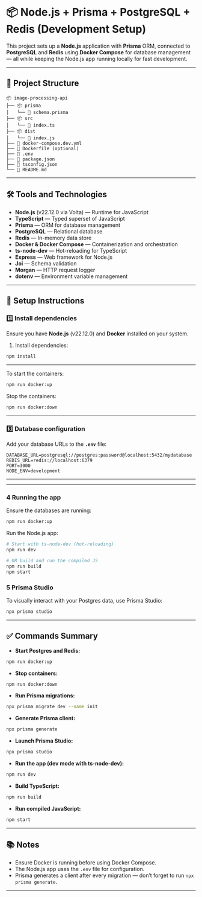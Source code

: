 # 📦 Node.js + Prisma + PostgreSQL + Redis (Development Setup)

This project sets up a **Node.js** application with **Prisma** ORM, connected to **PostgreSQL** and **Redis** using **Docker Compose** for database management — all while keeping the Node.js app running locally for fast development.

---

## 🚀 **Project Structure**

```
📦 image-processing-api
├── 📦 prisma
│   └── 📄 schema.prisma
├── 📦 src
│   └── 📄 index.ts
├── 📦 dist
│   └── 📄 index.js
├── 📄 docker-compose.dev.yml
├── 📄 Dockerfile (optional)
├── 📄 .env
├── 📄 package.json
├── 📄 tsconfig.json
└── 📄 README.md
```

---

## 🛠️ **Tools and Technologies**

- **Node.js** (v22.12.0 via Volta) — Runtime for JavaScript
- **TypeScript** — Typed superset of JavaScript
- **Prisma** — ORM for database management
- **PostgreSQL** — Relational database
- **Redis** — In-memory data store
- **Docker & Docker Compose** — Containerization and orchestration
- **ts-node-dev** — Hot-reloading for TypeScript
- **Express** — Web framework for Node.js
- **Joi** — Schema validation
- **Morgan** — HTTP request logger
- **dotenv** — Environment variable management

---

## 🌿 **Setup Instructions**

### 1️⃣ **Install dependencies**

Ensure you have **Node.js** (v22.12.0) and **Docker** installed on your system.

1. Install dependencies:

```bash
npm install
```

---

To start the containers:

```bash
npm run docker:up
```

Stop the containers:

```bash
npm run docker:down
```

---

### 3️⃣ **Database configuration**

Add your database URLs to the **`.env`** file:

```plaintext
DATABASE_URL=postgresql://postgres:password@localhost:5432/mydatabase
REDIS_URL=redis://localhost:6379
PORT=3000
NODE_ENV=development
```

---

---

### 4 **Running the app**

Ensure the databases are running:

```bash
npm run docker:up
```

Run the Node.js app:

```bash
# Start with ts-node-dev (hot-reloading)
npm run dev

# OR build and run the compiled JS
npm run build
npm start
```

### 5 **Prisma Studio**

To visually interact with your Postgres data, use Prisma Studio:

```bash
npx prisma studio
```

---

## ✅ **Commands Summary**

- **Start Postgres and Redis:**

```bash
npm run docker:up
```

- **Stop containers:**

```bash
npm run docker:down
```

- **Run Prisma migrations:**

```bash
npx prisma migrate dev --name init
```

- **Generate Prisma client:**

```bash
npx prisma generate
```

- **Launch Prisma Studio:**

```bash
npx prisma studio
```

- **Run the app (dev mode with ts-node-dev):**

```bash
npm run dev
```

- **Build TypeScript:**

```bash
npm run build
```

- **Run compiled JavaScript:**

```bash
npm start
```

---

## 📚 **Notes**

- Ensure Docker is running before using Docker Compose.
- The Node.js app uses the `.env` file for configuration.
- Prisma generates a client after every migration — don’t forget to run `npx prisma generate`.

---
